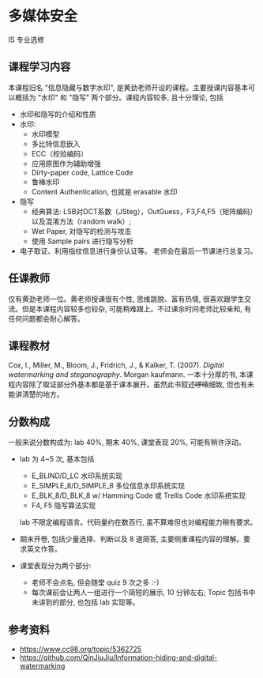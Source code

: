 # 多媒体安全
<div class="badges">
<span class="badge is-badge">IS 专业选修</span>
</div>


## 课程学习内容

本课程旧名 "信息隐藏与数字水印", 是黄劲老师开设的课程。主要授课内容基本可以概括为 "水印" 和 "隐写" 两个部分。课程内容较多, 且十分理论,  包括

+ 水印和隐写的介绍和性质
+ 水印:
    + 水印模型
    + 多比特信息嵌入
    + ECC（校验编码）
    + 应用原图作为辅助增强
    + Dirty-paper code, Lattice Code
    + 鲁棒水印
    + Content Authentication, 也就是 erasable 水印
+ 隐写
    + 经典算法: LSB对DCT系数（JSteg），OutGuess，F3,F4,F5（矩阵编码）以及混淆方法（random walk）;
    + Wet Paper, 对隐写的检测与攻击
    + 使用 Sample pairs 进行隐写分析
+ 电子取证、利用指纹信息进行身份认证等。
老师会在最后一节课进行总复习。

## 任课教师

仅有黄劲老师一位。黄老师授课很有个性, 思维跳脱、富有热情, 很喜欢跟学生交流。但是本课程内容较多也较杂, 可能稍难跟上。不过课余时间老师比较亲和, 有任何问题都会耐心解答。

## 课程教材

Cox, I., Miller, M., Bloom, J., Fridrich, J., & Kalker, T. (2007). *Digital watermarking and steganography*. Morgan kaufmann. 一本十分厚的书, 本课程内容除了取证部分外基本都是基于课本展开。虽然此书叙述<del>啰嗦</del>细致, 但也有未能讲清楚的地方。

## 分数构成
一般来说分数构成为: lab 40\%, 期末 40\%, 课堂表现 20\%, 可能有稍许浮动。
+ lab 为 4~5 次, 基本包括
    + E_BLIND/D_LC 水印系统实现
    + E_SIMPLE_8/D_SIMPLE_8 多位信息水印系统实现
    + E_BLK_8/D_BLK_8 w/ Hamming Code 或 Trellis Code 水印系统实现
    + F4, F5 隐写算法实现
    
    lab 不限定编程语言。代码量约在数百行, 虽不算难但也对编程能力稍有要求。
+ 期末开卷, 包括少量选择、判断以及 8 道简答, 主要侧重课程内容的理解。要求英文作答。
+ 课堂表现分为两个部分:
    + 老师不会点名, 但会随堂 quiz 9 次之多 :-)
    + 每次课前会让两人一组进行一个简短的展示, 10 分钟左右; Topic 包括书中未讲到的部分, 也包括 lab 实现等。

## 参考资料

+ https://www.cc98.org/topic/5362725
+ https://github.com/QinJiuJiu/Information-hiding-and-digital-watermarking